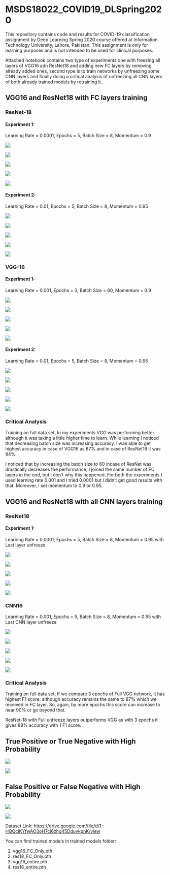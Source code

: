 # MSDS18022_COVID19_DLSpring2020
This repository contains code and results for COVID-19 classification assignment by Deep Learning Spring 2020 course offered at Information Technology University, Lahore, Pakistan. This assignment is only for learning purposes and is not intended to be used for clinical purposes.


Attached notebook contains two type of experiments one with freezing all layers of VGG16 adn ResNet18 and adding new FC layers by removing already added ones, second type is to train networks by unfreezing some CNN layers and finally doing a critical analysis of unfreezing all CNN layers of both already trained models by retraining it.

## VGG16 and ResNet18 with FC layers training

### ResNet-18

#### Experiment 1:
Learning Rate = 0.0001, Epochs = 5, Batch Size = 8, Momentum = 0.9


![](images/image008.png)

![](images/image009.png)

![](images/image010.png)

![](images/image011.png)

![](images/image012.png)

#### Experiment 2:
Learning Rate = 0.01, Epochs = 5, Batch Size = 8, Momentum = 0.95

![](images/image013.png)

![](images/image014.png)

![](images/image015.png)

![](images/image016.png)

![](images/image017.png)

### VGG-16

#### Experiment 1:
Learning Rate = 0.001, Epochs = 3, Batch Size = 60, Momentum = 0.9


![](images/image020.png)

![](images/image021.png)

![](images/image022.png)

![](images/image023.png)

![](images/image024.png)

#### Experiment 2:
Learning Rate = 0.01, Epochs = 5, Batch Size = 8, Momentum = 0.95

![](images/image025.png)

![](images/image026.png)

![](images/image027.png)

![](images/image028.png)

![](images/image029.png)


### Critical Analysis
Training on full data set, In my experiments VGG was performing better although it was taking a little higher time to learn. While learning I noticed that decreasing batch size was increasing accuracy. I was able to get highest accuracy in case of VGG16 as 87% and in case of ResNet18 it was 84%. 

I noticed that by increasing the batch size to 60 incase of ResNet was drastically decreases the performance, I joined the same number of FC layers in the end, but I don’t why this happened. For both the experiments I used learning rate 0.001 and I tried 0.0001 but I didn’t get good results with that. Moreover, I set momentum to 0.9 or 0.95. 

## VGG16 and ResNet18 with all CNN layers training

### ResNet18

#### Experiment 1:
Learning Rate = 0.0001, Epochs = 5, Batch Size = 8, Momentum = 0.95 with Last layer unfreeze

![](images/image030.png)

![](images/image031.png)

![](images/image032.png)

![](images/image033.png)

![](images/image034.png)

### CNN16
Learning Rate = 0.001, Epochs = 5, Batch Size = 8, Momentum = 0.95 with Last CNN layer unfreeze

![](images/image035.png)

![](images/image036.png)

![](images/image037.png)

![](images/image038.png)

![](images/image039.png)

### Critical Analysis
Training on full data set, If we compare 3 epochs of Full VGG network, it has highest F1 score, although accuracy remains the same to 87% which we received in FC layer. So, again, by more epochs this score can increase to near 90% or go beyond that.

ResNet-18 with Full unfreeze layers outperforms VGG as with 3 epochs it gives 88% accuracy with 1 F1 score. 

## True Positive or True Negative with High Probability

![](images/BPI1.png)


![](images/BPI2.PNG)

## False Positive or False Negative with High Probability

![](images/WPI1.PNG)


![](images/WPI2.PNG)


Dataset Link: https://drive.google.com/file/d/1-HQQciKYfwAO3oH7ci6zhg45DduvkpnK/view

You can find trained models in trained models folder:

  1. vgg16_FC_Only.pth
  2. res18_FC_Only.pth
  3. vgg16_entire.pth
  4. res18_entire.pth
